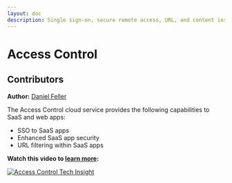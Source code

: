 ```yaml
---
layout: doc
description: Single sign-on, secure remote access, URL, and content inspection and filtering for SaaS and web applications.
---
```

# Access Control

## Contributors

**Author:** [Daniel Feller](https://twitter.com/djfeller)

The Access Control cloud service provides the following capabilities to SaaS and web apps:

-  SSO to SaaS apps
-  Enhanced SaaS app security
-  URL filtering within SaaS apps

**Watch this video to [learn more](https://www.youtube.com/watch?v=1X9XUadVju8):**

[![Access Control Tech Insight](/en-us/tech-zone/learn/media/shared_video-placeholder.png)](https://www.youtube.com/watch?v=l-XgBYDn3IE)
